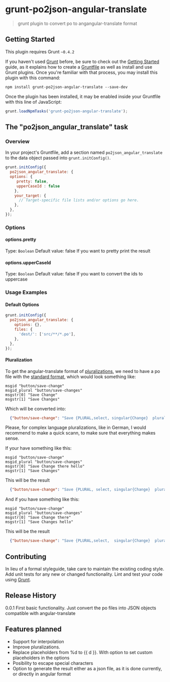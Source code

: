 # grunt-po2json-angular-translate

> grunt plugin to convert po to angangular-translate format

## Getting Started
This plugin requires Grunt `~0.4.2`

If you haven't used [Grunt](http://gruntjs.com/) before, be sure to check out the [Getting Started](http://gruntjs.com/getting-started) guide, as it explains how to create a [Gruntfile](http://gruntjs.com/sample-gruntfile) as well as install and use Grunt plugins. Once you're familiar with that process, you may install this plugin with this command:

```shell
npm install grunt-po2json-angular-translate --save-dev
```

Once the plugin has been installed, it may be enabled inside your Gruntfile with this line of JavaScript:

```js
grunt.loadNpmTasks('grunt-po2json-angular-translate');
```

## The "po2json_angular_translate" task

### Overview
In your project's Gruntfile, add a section named `po2json_angular_translate` to the data object passed into `grunt.initConfig()`.

```js
grunt.initConfig({
  po2json_angular_translate: {
  options: {
     pretty: false,
     upperCaseId : false
    },
    your_target: {
      // Target-specific file lists and/or options go here.
    },
  },
});
```

### Options

#### options.pretty
Type: `Boolean`
Default value:  false
If you want to pretty print the result


#### options.upperCaseId
Type: `Boolean`
Default value:  false
If you want to convert the ids to uppercase


### Usage Examples

#### Default Options

```js
grunt.initConfig({
  po2json_angular_translate: {
    options: {},
    files: {
      'dest/': ['src/**/*.po'],
    },
  },
});
```

#### Pluralization

To get the angular-translate format of [pluralizations](http://pascalprecht.github.io/angular-translate/docs/en/#/guide/12_pluralization),
we need to have a po file with the [standard format](http://www.gnu.org/software/gettext/manual/html_node/Translating-plural-forms.html), which
would look something like:

```po
msgid "button/save-change"
msgid_plural "button/save-changes"
msgstr[0] "Save Change"
msgstr[1] "Save Changes"
```

Which will be converted into:

```json
  {"button/save-change": "Save {PLURAL,select, singular{Change}  plural{Changes}}"}
```

Please, for complex language pluralizations, like in German, I would recommend to make a quick scann, to make sure
that everything makes sense.

If your have something like this:

```po
msgid "button/save-change"
msgid_plural "button/save-changes"
msgstr[0] "Save Change there hello"
msgstr[1] "Save Changes"
```

This will be the result
```json
  {"button/save-change": "Save {PLURAL, select, singular{Change}  plural{Changes}} there hello"}
```
And if you have something like this:
```po
msgid "button/save-change"
msgid_plural "button/save-changes"
msgstr[0] "Save Change there"
msgstr[1] "Save Changes hello"
```
This will be the result
```json
  {"button/save-change": "Save {PLURAL,select,  singular{Change}  plural{Changes}} {PLURAL,select, singular{there}  plural{hello}}"}
```

## Contributing
In lieu of a formal styleguide, take care to maintain the existing coding style. Add unit tests for any new or changed functionality. Lint and test your code using [Grunt](http://gruntjs.com/).



## Release History

0.0.1 First basic functionality. Just convert the po files into JSON objects compatible with angular-translate


## Features planned

* Support for interpolation
* Improve pluralizations.
* Replace placeholders from %d to {{ d }}. With option to set custom placeholders in the options
* Posibility to escape special characters
* Option to generate the result either as a json file, as it is done currently, or directly in angular format
